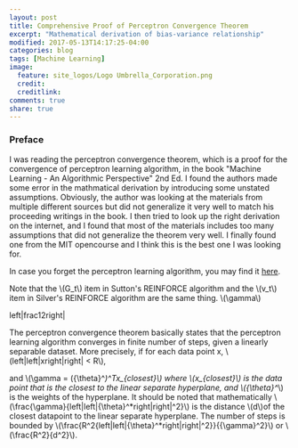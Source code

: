 ```yaml
---
layout: post
title: Comprehensive Proof of Perceptron Convergence Theorem
excerpt: "Mathematical derivation of bias-variance relationship"
modified: 2017-05-13T14:17:25-04:00
categories: blog
tags: [Machine Learning]
image:
  feature: site_logos/Logo Umbrella_Corporation.png
  credit: 
  creditlink: 
comments: true
share: true
---
```


### Preface

I was reading the perceptron convergence theorem, which is a proof for the convergence of perceptron learning algorithm, in the book "Machine Learning - An Algorithmic Perspective" 2nd Ed. I found the authors made some error in the mathmatical derivation by introducing some unstated assumptions. Obviously, the author was looking at the materials from multiple different sources but did not generalize it very well to match his proceeding writings in the book. I then tried to look up the right derivation on the internet, and I found that most of the materials includes too many assumptions that did not generalize the theorem very well. I finally found one from the MIT opencourse and I think this is the best one I was looking for.

In case you forget the perceptron learning algorithm, you may find it [here](/downloads/blog/2017-05-15-Perceptron-Convergence-Theorem/perceptron_learning_algorithm.pdf).


Note that the \\(G_t\\) item in Sutton's REINFORCE algorithm and the \\(v_t\\) item in Silver's REINFORCE algorithm are the same thing.
\\(\gamma\\)


left|frac12right|

The perceptron convergence theorem basically states that the perceptron learning algorithm converges in finite number of steps, given a linearly separable dataset. More precisely, if for each data point x, \\(left|left|xright|right| < R\\), 



and \\(\gamma = ({\theta}^*)^Tx_{closest}\\) where \\(x_{closest}\\) is the data point that is the closest to the linear separate hyperplane, and \\({\theta}^*\\) is the weights of the hyperplane. It should be noted that mathematically \\(\frac{\gamma}{left|left|{\theta}^*right|right|^2}\\) is the distance \\(d\\)of the closest datapoint to the linear separate hyperplane. The number of steps is bounded by \\(\frac{R^2{left|left|{\theta}^*right|right|^2}}{{\gamma}^2}\\) or \\(\frac{R^2}{d^2}\\).


